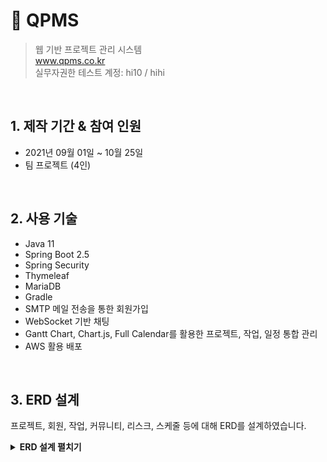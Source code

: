 # :pushpin: QPMS
>웹 기반 프로젝트 관리 시스템 <br>
>www.qpms.co.kr <br>
>실무자권한 테스트 계정: hi10 / hihi

</br>

## 1. 제작 기간 & 참여 인원
- 2021년 09월 01일 ~ 10월 25일
- 팀 프로젝트 (4인)

</br>

## 2. 사용 기술
  - Java 11
  - Spring Boot 2.5
  - Spring Security
  - Thymeleaf
  - MariaDB
  - Gradle
  - SMTP 메일 전송을 통한 회원가입
  - WebSocket 기반 채팅
  - Gantt Chart, Chart.js, Full Calendar를 활용한 프로젝트, 작업, 일정 통합 관리
  - AWS 활용 배포

</br>

## 3. ERD 설계
프로젝트, 회원, 작업, 커뮤니티, 리스크, 스케줄 등에 대해 ERD를 설계하였습니다.

<details>
<summary><b>ERD 설계 펼치기</b></summary>
<div markdown="1">

### 3.1. 전체 ERD 요약
![](https://github.com/chaewon-dev/portfolio/blob/main/src/ERD_summary.png)

### 3.2. 전체 ERD 
![](https://github.com/chaewon-dev/portfolio/blob/main/src/ERD_all.png)

### 3.3. ERD 확대 ver.
![](https://github.com/chaewon-dev/portfolio/blob/main/src/ERD_detail_01.png)
![](https://github.com/chaewon-dev/portfolio/blob/main/src/ERD_detail_02.png)
  
</div>
</details>

</br>
